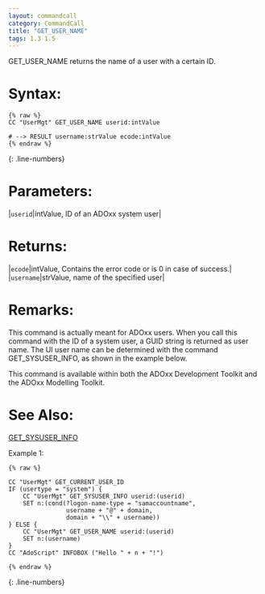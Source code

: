 ```yaml
---
layout: commandcall
category: CommandCall
title: "GET_USER_NAME"
tags: 1.3 1.5
---
```


GET_USER_NAME returns the name of a user with a certain ID.

# Syntax:  

```adoscript
{% raw %}
CC "UserMgt" GET_USER_NAME userid:intValue 

# --> RESULT username:strValue ecode:intValue 
{% endraw %}
```
{: .line-numbers}

# Parameters:  

|`userid`|intValue, ID of an ADOxx system user|

# Returns:  

|`ecode`|intValue, Contains the error code or is 0 in case of success.|
|`username`|strValue, name of the specified user|

# Remarks:

This command is actually meant for ADOxx users. When you call this command with the ID of a system user, a GUID string is returned as user name. The UI user name can be determined with the command GET_SYSUSER_INFO, as shown in the example below.

This command is available within both the ADOxx Development Toolkit and the ADOxx Modelling Toolkit.

# See Also:  

[GET_SYSUSER_INFO](get_sysuser_info.html "GET_SYSUSER_INFO")  


Example 1:

```adoscript
{% raw %}

CC "UserMgt" GET_CURRENT_USER_ID
IF (usertype = "system") {
    CC "UserMgt" GET_SYSUSER_INFO userid:(userid)
    SET n:(cond(?logon-name-type = "samaccountname",
                username + "@" + domain,
                domain + "\\" + username))
} ELSE {
    CC "UserMgt" GET_USER_NAME userid:(userid)
    SET n:(username)
}
CC "AdoScript" INFOBOX ("Hello " + n + "!")

{% endraw %}
```
{: .line-numbers}

